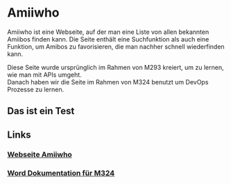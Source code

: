 # Amiiwho

Amiiwho ist eine Webseite, auf der man eine Liste von allen bekannten Amiibos finden kann. Die Seite enthält eine Suchfunktion als auch eine Funktion, um Amibos zu favorisieren, die man nachher schnell wiederfinden kann.

Diese Seite wurde ursprünglich im Rahmen von M293 kreiert, um zu lernen, wie man mit APIs umgeht.\
Danach haben wir die Seite im Rahmen von M324 benutzt um DevOps Prozesse zu lernen.

## Das ist ein Test

## Links

### [Webseite Amiiwho](https://juliahuettenmoser.github.io/portfolio/Amiiwho/)

### [Word Dokumentation für M324](https://bldsg-my.sharepoint.com/:w:/g/personal/dean_eichmann_ksb-sg_ch/EZHacYKF2exMpSBmjruY8-4BAlwHXLKE5xUlIKmJDytgcw?e=3zj9xY)
